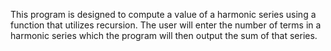 This program is designed to compute a value of a harmonic series using a function that utilizes recursion. The user will enter the number of terms in a harmonic series which the program will then output the sum of that series.
